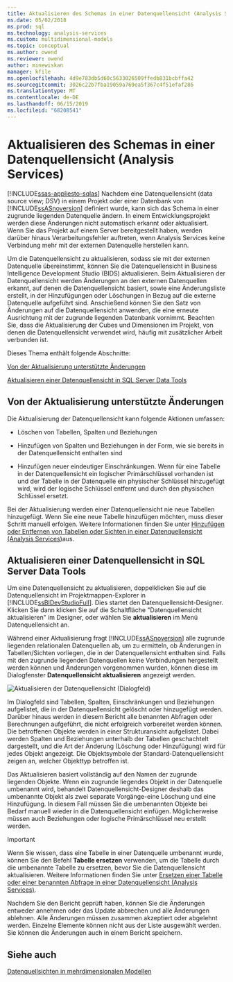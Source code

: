 ```yaml
---
title: Aktualisieren des Schemas in einer Datenquellensicht (Analysis Services) | Microsoft-Dokumentation
ms.date: 05/02/2018
ms.prod: sql
ms.technology: analysis-services
ms.custom: multidimensional-models
ms.topic: conceptual
ms.author: owend
ms.reviewer: owend
author: minewiskan
manager: kfile
ms.openlocfilehash: 4d9e783db5d60c5633026509ffedb831bcbffa42
ms.sourcegitcommit: 3026c22b7fba19059a769ea5f367c4f51efaf286
ms.translationtype: MT
ms.contentlocale: de-DE
ms.lasthandoff: 06/15/2019
ms.locfileid: "68208541"
---
```

# <a name="refresh-the-schema-in-a-data-source-view-analysis-services"></a>Aktualisieren des Schemas in einer Datenquellensicht (Analysis Services)
[!INCLUDE[ssas-appliesto-sqlas](../../includes/ssas-appliesto-sqlas.md)]
  Nachdem eine Datenquellensicht (data source view; DSV) in einem Projekt oder einer Datenbank von [!INCLUDE[ssASnoversion](../../includes/ssasnoversion-md.md)] definiert wurde, kann sich das Schema in einer zugrunde liegenden Datenquelle ändern. In einem Entwicklungsprojekt werden diese Änderungen nicht automatisch erkannt oder aktualisiert. Wenn Sie das Projekt auf einem Server bereitgestellt haben, werden darüber hinaus Verarbeitungsfehler auftreten, wenn Analysis Services keine Verbindung mehr mit der externen Datenquelle herstellen kann.  
  
 Um die Datenquellensicht zu aktualisieren, sodass sie mit der externen Datenquelle übereinstimmt, können Sie die Datenquellensicht in Business Intelligence Development Studio (BIDS) aktualisieren. Beim Aktualisieren der Datenquellensicht werden Änderungen an den externen Datenquellen erkannt, auf denen die Datenquellensicht basiert, sowie eine Änderungsliste erstellt, in der Hinzufügungen oder Löschungen in Bezug auf die externe Datenquelle aufgeführt sind. Anschießend können Sie den Satz von Änderungen auf die Datenquellensicht anwenden, die eine erneute Ausrichtung mit der zugrunde liegenden Datenbank vornimmt. Beachten Sie, dass die Aktualisierung der Cubes und Dimensionen im Projekt, von denen die Datenquellensicht verwendet wird, häufig mit zusätzlicher Arbeit verbunden ist.  
  
 Dieses Thema enthält folgende Abschnitte:  
  
 [Von der Aktualisierung unterstützte Änderungen](#bkmk_changlist)  
  
 [Aktualisieren einer Datenquellensicht in SQL Server Data Tools](#bkmk_DSVrefresh)  
  
##  <a name="bkmk_changlist"></a> Von der Aktualisierung unterstützte Änderungen  
 Die Aktualisierung der Datenquellensicht kann folgende Aktionen umfassen:  
  
-   Löschen von Tabellen, Spalten und Beziehungen  
  
-   Hinzufügen von Spalten und Beziehungen in der Form, wie sie bereits in der Datenquellensicht enthalten sind  
  
-   Hinzufügen neuer eindeutiger Einschränkungen. Wenn für eine Tabelle in der Datenquellensicht ein logischer Primärschlüssel vorhanden ist und der Tabelle in der Datenquelle ein physischer Schlüssel hinzugefügt wird, wird der logische Schlüssel entfernt und durch den physischen Schlüssel ersetzt.  
  
 Bei der Aktualisierung werden einer Datenquellensicht nie neue Tabellen hinzugefügt. Wenn Sie eine neue Tabelle hinzufügen möchten, muss dieser Schritt manuell erfolgen. Weitere Informationen finden Sie unter [Hinzufügen oder Entfernen von Tabellen oder Sichten in einer Datenquellensicht &#40;Analysis Services&#41;](../../analysis-services/multidimensional-models/adding-or-removing-tables-or-views-in-a-data-source-view-analysis-services.md)aus.  
  
##  <a name="bkmk_DSVrefresh"></a> Aktualisieren einer Datenquellensicht in SQL Server Data Tools  
 Um eine Datenquellensicht zu aktualisieren, doppelklicken Sie auf die Datenquellensicht im Projektmappen-Explorer in [!INCLUDE[ssBIDevStudioFull](../../includes/ssbidevstudiofull-md.md)].  Dies startet den Datenquellensicht-Designer.  Klicken Sie dann klicken Sie auf die Schaltfläche "Datenquellensicht aktualisieren" im Designer, oder wählen Sie **aktualisieren** im Menü Datenquellensicht an.  
  
 Während einer Aktualisierung fragt [!INCLUDE[ssASnoversion](../../includes/ssasnoversion-md.md)] alle zugrunde liegenden relationalen Datenquellen ab, um zu ermitteln, ob Änderungen in Tabellen/Sichten vorliegen, die in der Datenquellensicht enthalten sind. Falls mit den zugrunde liegenden Datenquellen keine Verbindungen hergestellt werden können und Änderungen vorgenommen wurden, können diese im Dialogfenster **Datenquellensicht aktualisieren** angezeigt werden.  
  
 ![Aktualisieren der Datenquellensicht (Dialogfeld)](../../analysis-services/multidimensional-models/media/ssas-olapdsv-refresh.gif "Dialogfeld für die Datenquellensicht aktualisieren")  
  
 Im Dialogfeld sind Tabellen, Spalten, Einschränkungen und Beziehungen aufgelistet, die in der Datenquellensicht gelöscht oder hinzugefügt werden. Darüber hinaus werden in diesem Bericht alle benannten Abfragen oder Berechnungen aufgeführt, die nicht erfolgreich vorbereitet werden können. Die betroffenen Objekte werden in einer Strukturansicht aufgelistet. Dabei werden Spalten und Beziehungen unterhalb der Tabellen geschachtelt dargestellt, und die Art der Änderung (Löschung oder Hinzufügung) wird für jedes Objekt angezeigt. Die Objektsymbole der Standard-Datenquellensicht zeigen an, welcher Objekttyp betroffen ist.  
  
 Das Aktualisieren basiert vollständig auf den Namen der zugrunde liegenden Objekte. Wenn ein zugrunde liegendes Objekt in der Datenquelle umbenannt wird, behandelt Datenquellensicht-Designer deshalb das umbenannte Objekt als zwei separate Vorgänge-eine Löschung und eine Hinzufügung. In diesem Fall müssen Sie die umbenannten Objekte bei Bedarf manuell wieder in die Datenquellensicht einfügen. Möglicherweise müssen auch Beziehungen oder logische Primärschlüssel neu erstellt werden.  
  
> [!IMPORTANT]  
>  Wenn Sie wissen, dass eine Tabelle in einer Datenquelle umbenannt wurde, können Sie den Befehl **Tabelle ersetzen** verwenden, um die Tabelle durch die umbenannte Tabelle zu ersetzen, bevor Sie die Datenquellensicht aktualisieren. Weitere Informationen finden Sie unter [Ersetzen einer Tabelle oder einer benannten Abfrage in einer Datenquellensicht &#40;Analysis Services&#41;](../../analysis-services/multidimensional-models/replace-a-table-or-a-named-query-in-a-data-source-view-analysis-services.md).  
  
 Nachdem Sie den Bericht geprüft haben, können Sie die Änderungen entweder annehmen oder das Update abbrechen und alle Änderungen ablehnen. Alle Änderungen müssen zusammen akzeptiert oder abgelehnt werden. Einzelne Elemente können nicht aus der Liste ausgewählt werden. Sie können die Änderungen auch in einem Bericht speichern.  
  
## <a name="see-also"></a>Siehe auch  
 [Datenquellsichten in mehrdimensionalen Modellen](../../analysis-services/multidimensional-models/data-source-views-in-multidimensional-models.md)  
  
  
